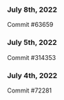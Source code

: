 ### July 8th, 2022

Commit #63659

### July 5th, 2022

Commit #314353


### July 4th, 2022

Commit #72281
